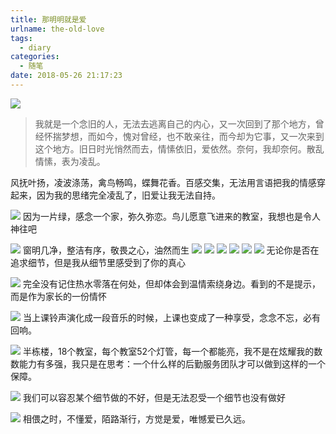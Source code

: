 ```yaml
---
title: 那明明就是爱
urlname: the-old-love
tags:
  - diary
categories:
  - 随笔
date: 2018-05-26 21:17:23
---
```

<!-- Hexo daybreak git vb.net 健康 博客设置 网络日志 软件列表 魔法书签  -->
<!--![图]() -->
<!--[]() -->
![](https://wx2.sinaimg.cn/large/3f2c99ebgy1frp1ty81vwj21kw23ue81.jpg)

> 我就是一个念旧的人，无法去逃离自己的内心，又一次回到了那个地方，曾经怀揣梦想，而如今，愧对曾经，也不敢亲往，而今却为它事，又一次来到这个地方。旧日时光悄然而去，情愫依旧，爱依然。奈何，我却奈何。散乱情愫，表为凌乱。

<!-- more -->
风抚叶扬，凌波涤荡，禽鸟畅鸣，蝶舞花香。百感交集，无法用言语把我的情感穿起来，因为我的思绪完全凌乱了，旧爱让我无法自持。

![](https://wx2.sinaimg.cn/large/3f2c99ebgy1frp1r4eilwj21kw16ou11.jpg)
因为一片绿，感念一个家，弥久弥恋。鸟儿愿意飞进来的教室，我想也是令人神往吧

![](https://wx4.sinaimg.cn/large/3f2c99ebgy1frp1twt1v4j21kw16oqkm.jpg)
窗明几净，整洁有序，敬畏之心，油然而生
![](https://wx1.sinaimg.cn/large/3f2c99ebgy1frp1u1lp7yj21kw23u1kx.jpg)
![](https://wx3.sinaimg.cn/large/3f2c99ebgy1frp1tvkvmxj21kw16otom.jpg)
![](https://wx4.sinaimg.cn/large/3f2c99ebgy1frp1tukw31j21kw16owri.jpg)
![](https://wx2.sinaimg.cn/large/3f2c99ebgy1frp1ttgtw3j21kw23u1kx.jpg)
![](https://wx2.sinaimg.cn/large/3f2c99ebgy1frp1ts192qj21kw16oh05.jpg)
![](https://wx3.sinaimg.cn/large/3f2c99ebgy1frp1qhhhrhj21kw16ohdw.jpg)
无论你是否在追求细节，但是我从细节里感受到了你的真心

![](https://wx1.sinaimg.cn/large/3f2c99ebgy1frp1tzwvbdj21kw23u1kx.jpg)
完全没有记住热水零落在何处，但却体会到温情索绕身边。看到的不是提示，而是作为家长的一份情怀

![](https://wx1.sinaimg.cn/large/3f2c99ebgy1frp1uib4x3j21kw23ukgy.jpg)
当上课铃声演化成一段音乐的时候，上课也变成了一种享受，念念不忘，必有回响。

![](https://wx4.sinaimg.cn/large/3f2c99ebgy1frp1u8nsa3j21kw16o7n4.jpg)
半栋楼，18个教室，每个教室52个灯管，每一个都能亮，我不是在炫耀我的数数能力有多强，我只是在思考：一个什么样的后勤服务团队才可以做到这样的一个保障。

![](https://wx1.sinaimg.cn/large/3f2c99ebgy1frp1ugrg1uj21kw23ukjl.jpg)
我们可以容忍某个细节做的不好，但是无法忍受一个细节也没有做好

![](https://wx4.sinaimg.cn/large/3f2c99ebgy1frp1u2zmd4j21kw23u4qg.jpg)
相偎之时，不懂爱，陌路渐行，方觉是爱，唯憾爱已久远。